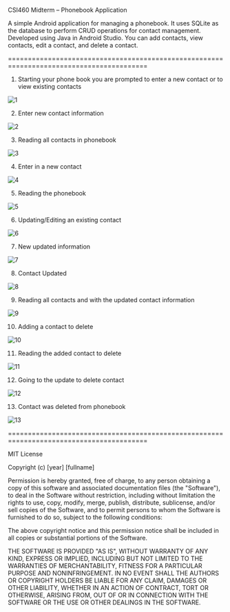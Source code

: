 CSI460 Midterm – Phonebook Application

A simple Android application for managing a phonebook. It uses SQLite as the database to perform CRUD operations for contact management. Developed using Java in Android Studio. You can add contacts, view contacts, edit a contact, and delete a contact.

=========================================================================================

1. Starting your phone book you are prompted to enter a new contact or to view existing contacts

![1](https://github.com/user-attachments/assets/1b6c20bd-4bc9-4e47-ad43-f5aaf7c585e3)

2. Enter new contact information

![2](https://github.com/user-attachments/assets/f3840992-80da-4822-87b8-ff22f2dff84a)

3. Reading all contacts in phonebook

![3](https://github.com/user-attachments/assets/ac3a6419-3c08-4575-b990-323adc4702bd)

4. Enter in a new contact

![4](https://github.com/user-attachments/assets/b9fa6048-f8b5-4f97-bf9e-89fc93db4226)

5. Reading the phonebook

![5](https://github.com/user-attachments/assets/e7d27ad4-9113-4d1d-a70b-3034108987a2)

6. Updating/Editing an existing contact

![6](https://github.com/user-attachments/assets/0be69522-697e-442f-b11a-2735ae2563f1)

7. New updated information

![7](https://github.com/user-attachments/assets/12c4380b-1e3a-4352-a32a-9d5e0c93b769)

8. Contact Updated

![8](https://github.com/user-attachments/assets/67689775-f7bf-4f65-980f-46b4fd275bb8)

9. Reading all contacts and with the updated contact information

![9](https://github.com/user-attachments/assets/d2cd9463-6da1-4971-aaf6-65fd3b731bc9)

10. Adding a contact to delete

![10](https://github.com/user-attachments/assets/49d7a072-5635-4bfe-857f-023538b2d3a6)

11. Reading the added contact to delete

![11](https://github.com/user-attachments/assets/4b4c45b7-0583-4845-8e01-c78ae40a2863)

12. Going to the update to delete contact

![12](https://github.com/user-attachments/assets/f3d1a874-643a-4175-a424-f26c4099d28c)

13. Contact was deleted from phonebook

![13](https://github.com/user-attachments/assets/4af48717-8268-42b5-b773-13c624e63eea)


=========================================================================================

MIT License

Copyright (c) [year] [fullname]

Permission is hereby granted, free of charge, to any person obtaining a copy
of this software and associated documentation files (the "Software"), to deal
in the Software without restriction, including without limitation the rights
to use, copy, modify, merge, publish, distribute, sublicense, and/or sell
copies of the Software, and to permit persons to whom the Software is
furnished to do so, subject to the following conditions:

The above copyright notice and this permission notice shall be included in all
copies or substantial portions of the Software.

THE SOFTWARE IS PROVIDED "AS IS", WITHOUT WARRANTY OF ANY KIND, EXPRESS OR
IMPLIED, INCLUDING BUT NOT LIMITED TO THE WARRANTIES OF MERCHANTABILITY,
FITNESS FOR A PARTICULAR PURPOSE AND NONINFRINGEMENT. IN NO EVENT SHALL THE
AUTHORS OR COPYRIGHT HOLDERS BE LIABLE FOR ANY CLAIM, DAMAGES OR OTHER
LIABILITY, WHETHER IN AN ACTION OF CONTRACT, TORT OR OTHERWISE, ARISING FROM,
OUT OF OR IN CONNECTION WITH THE SOFTWARE OR THE USE OR OTHER DEALINGS IN THE
SOFTWARE.

